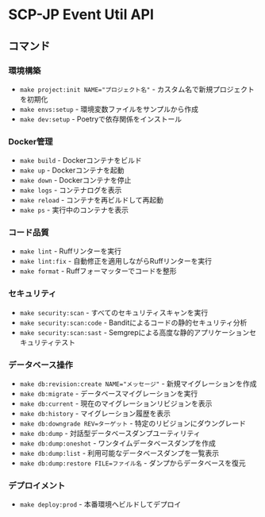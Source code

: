 # SCP-JP Event Util API

## コマンド
### 環境構築
- `make project:init NAME="プロジェクト名"` - カスタム名で新規プロジェクトを初期化
- `make envs:setup` - 環境変数ファイルをサンプルから作成
- `make dev:setup` - Poetryで依存関係をインストール

### Docker管理
- `make build` - Dockerコンテナをビルド
- `make up` - Dockerコンテナを起動
- `make down` - Dockerコンテナを停止
- `make logs` - コンテナログを表示
- `make reload` - コンテナを再ビルドして再起動
- `make ps` - 実行中のコンテナを表示

### コード品質
- `make lint` - Ruffリンターを実行
- `make lint:fix` - 自動修正を適用しながらRuffリンターを実行
- `make format` - Ruffフォーマッターでコードを整形

### セキュリティ
- `make security:scan` - すべてのセキュリティスキャンを実行
- `make security:scan:code` - Banditによるコードの静的セキュリティ分析
- `make security:scan:sast` - Semgrepによる高度な静的アプリケーションセキュリティテスト

### データベース操作
- `make db:revision:create NAME="メッセージ"` - 新規マイグレーションを作成
- `make db:migrate` - データベースマイグレーションを実行
- `make db:current` - 現在のマイグレーションリビジョンを表示
- `make db:history` - マイグレーション履歴を表示
- `make db:downgrade REV=ターゲット` - 特定のリビジョンにダウングレード
- `make db:dump` - 対話型データベースダンプユーティリティ
- `make db:dump:oneshot` - ワンタイムデータベースダンプを作成
- `make db:dump:list` - 利用可能なデータベースダンプを一覧表示
- `make db:dump:restore FILE=ファイル名` - ダンプからデータベースを復元

### デプロイメント
- `make deploy:prod` - 本番環境へビルドしてデプロイ
